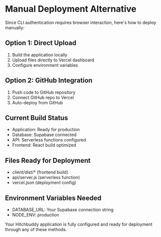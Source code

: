 # Manual Deployment Alternative

Since CLI authentication requires browser interaction, here's how to deploy manually:

## Option 1: Direct Upload
1. Build the application locally
2. Upload files directly to Vercel dashboard
3. Configure environment variables

## Option 2: GitHub Integration
1. Push code to GitHub repository
2. Connect GitHub repo to Vercel
3. Auto-deploy from GitHub

## Current Build Status
- Application: Ready for production
- Database: Supabase connected
- API: Serverless functions configured
- Frontend: React build optimized

## Files Ready for Deployment
- client/dist/* (frontend build)
- api/server.js (serverless function)
- vercel.json (deployment config)

## Environment Variables Needed
- DATABASE_URL: Your Supabase connection string
- NODE_ENV: production

Your Hitchbuddy application is fully configured and ready for deployment through any of these methods.